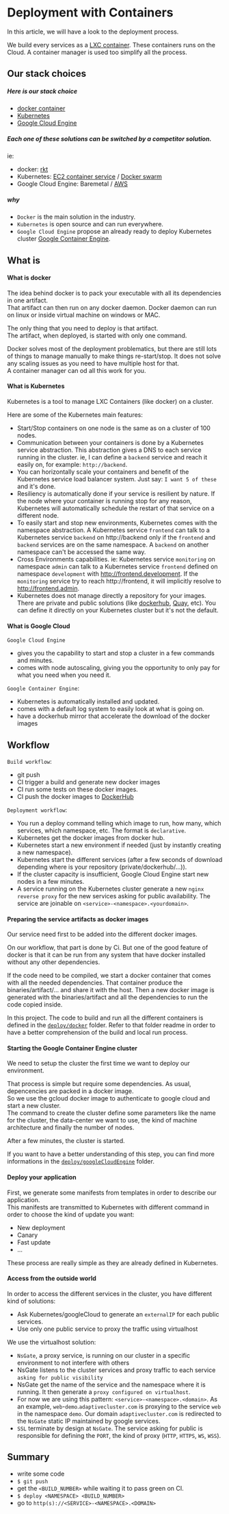 # Deployment with Containers

In this article, we will have a look to the deployment process.

We build every services as a [LXC container](https://linuxcontainers.org/). These containers runs on the Cloud. A container manager is used too simplify all the process.

## Our stack choices

##### Here is our stack choice

- [docker container](https://www.docker.com/)
- [Kubernetes](http://Kubernetes.io/)
- [Google Cloud Engine](https://cloud.google.com/compute/)

##### Each one of these solutions can be switched by a competitor solution.

ie:

- docker: [rkt](https://coreos.com/rkt/docs/latest/)
- Kubernetes: [EC2 container service](http://docs.aws.amazon.com/AmazonECS/latest/developerguide/Welcome.html) / [Docker swarm](https://docs.docker.com/swarm/)
- Google Cloud Engine: Baremetal / [AWS](https://aws.amazon.com/)

##### why

- `Docker` is the main solution in the industry.
- `Kubernetes` is open source and can run everywhere.
- `Google Cloud Engine` propose an already ready to deploy Kubernetes cluster [Google Container Engine](https://cloud.google.com/container-engine/).

## What is

#### What is docker

The idea behind docker is to pack your executable with all its dependencies in one artifact.  
That artifact can then run on any docker daemon. Docker daemon can run on linux or inside virtual machine on windows or MAC.

The only thing that you need to deploy is that artifact.  
The artifact, when deployed, is started with only one command.

Docker solves most of the deployment problematics, but there are still lots of things to manage manually to make things re-start/stop. It does not solve any scaling issues as you need to have multiple host for that.  
A container manager can od all this work for you.

#### What is Kubernetes

Kubernetes is a tool to manage LXC Containers (like docker) on a cluster.

Here are some of the Kubernetes main features:

- Start/Stop containers on one node is the same as on a cluster of 100 nodes.
- Communication between your containers is done by a Kubernetes service abstraction. This abstraction gives a DNS to each service running in the cluster. ie, I can define a `backend` service and reach it easily on, for example: `http://backend`.
- You can horizontally scale your containers and benefit of the Kubernetes service load balancer system. Just say: `I want 5 of these` and it's done.
- Resiliency is automatically done if your service is resilient by nature. If the node where your container is running stop for any reason, Kubernetes will automatically schedule the restart of that service on a different node.
- To easily start and stop new environments, Kubernetes comes with the namespace abstraction. A Kubernetes service `frontend` can talk to a Kubernetes service `backend` on http://backend only if the `frontend` and `backend` services are on the same namespace. A `backend` on another namespace can't be accessed the same way.
- Cross Environments capabilities. ie: Kubernetes service `monitoring` on namespace `admin` can talk to a Kubernetes service `frontend` defined on namespace `development` with http://frontend.development. If the `monitoring` service try to reach http://frontend, it will implicitly resolve to http://frontend.admin.
- Kubernetes does not manage directly a repository for your images. There are private and public solutions (like [dockerhub](http://hub.docker.com), [Quay](http://quay.io), etc). You can define it directly on your Kubernetes cluster but it's not the default.

#### What is Google Cloud

`Google Cloud Engine`

- gives you the capability to start and stop a cluster in a few commands and minutes.
- comes with node autoscaling, giving you the opportunity to only pay for what you need when you need it.

`Google Container Engine`:

- Kubernetes is automatically installed and updated.
- comes with a default log system to easily look at what is going on.
- have a dockerhub mirror that accelerate the download of the docker images

## Workflow

`Build workflow`:

- git push
- CI trigger a build and generate new docker images
- CI run some tests on these docker images.
- CI push the docker images to [DockerHub](https://hub.docker.com/u/adaptivetrader/dashboard/)

`Deployment workflow`:

- You run a deploy command telling which image to run, how many, which services, which namespace, etc. The format is `declarative`.
- Kubernetes get the docker images from docker hub.
- Kubernetes start a new environment if needed (just by instantly creating a new namespace).
- Kubernetes start the different services (after a few seconds of download depending where is your repository (private/dockerhub/...)).
- If the cluster capacity is insufficient, Google Cloud Engine start new nodes in a few minutes.
- A service running on the Kubernetes cluster generate a new `nginx reverse proxy` for the new services asking for public availability. The service are joinable on `<service>-<namespace>.<yourdomain>`.

#### Preparing the service artifacts as docker images

Our service need first to be added into the different docker images.

On our workflow, that part is done by Ci. But one of the good feature of docker is that it can be run from any system that have docker installed without any other dependencies.

If the code need to be compiled, we start a docker container that comes with all the needed dependencies. That container produce the binaries/artifact/... and share it with the host. Then a new docker image is generated with the binaries/artifact and all the dependencies to run the code copied inside.

In this project. The code to build and run all the different containers is defined in the [`deploy/docker`](../../deploy/docker) folder. Refer to that folder readme in order to have a better comprehension of the build and local run process.

#### Starting the Google Container Engine cluster

We need to setup the cluster the first time we want to deploy our environment.

That process is simple but require some dependencies. As usual, depencencies are packed in a docker image.  
So we use the gcloud docker image to authenticate to google cloud and start a new cluster.  
The command to create the cluster define some parameters like the name for the cluster, the data-center we want to use, the kind of machine architecture and finally the number of nodes.

After a few minutes, the cluster is started.

If you want to have a better understanding of this step, you can find more informations in the [`deploy/googleCloudEngine`](../../deploy/googleCloudEngine) folder.

#### Deploy your application

First, we generate some manifests from templates in order to describe our application.  
This manifests are transmitted to Kubernetes with different command in order to choose the kind of update you want:

- New deployment
- Canary
- Fast update
- ...

These process are really simple as they are already defined in Kubernetes.

#### Access from the outside world

In order to access the different services in the cluster, you have different kind of solutions:

- Ask Kubernetes/googleCloud to generate an `externalIP` for each public services.
- Use only one public service to proxy the traffic using virtualhost

We use the virtualhost solution:

- `NsGate`, a proxy service, is running on our cluster in a specific environment to not interfere with others
- NsGate listens to the cluster services and proxy traffic to each service `asking for public visibility`
- NsGate get the name of the service and the namespace where it is running. It then generate a `proxy configured on virtualhost`.
- For now we are using this pattern: `<service>-<namespace>.<domain>`. As an example, `web`-`demo`.`adaptivecluster.com` is proxying to the service `web` in the namespace `demo`. Our domain `adaptivecluster.com` is redirected to the `NsGate` static IP maintained by google services.
- `SSL` terminate by design at `NsGate`. The service asking for public is responsible for defining the `PORT`, the kind of proxy (`HTTP`, `HTTPS`, `WS`, `WSS`).

## Summary

- write some code
- `$ git push`
- get the `<BUILD_NUMBER>` while waiting it to pass green on CI.
- `$ deploy <NAMESPACE> <BUILD_NUMBER>`
- go to `http(s)://<SERVICE>-<NAMESPACE>.<DOMAIN>`
